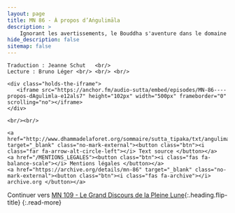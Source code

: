 ```yaml
---
layout: page
title: MN 86 - À propos d’Aṅgulimāla
description: >
    Ignorant les avertissements, le Bouddha s'aventure dans le domaine du célèbre tueur Aṅgulimāla et réussit à le convertir sur la voie de la non-violence. Après être devenu moine, Aṅgulimāla souffrait encore de ses actes passés, mais seulement dans une faible mesure. Il utilise ensuite son nouvel engagement envers la non-violence pour aider une femme en travail. (22&nbsp;min.)
hide_description: false
sitemap: false
---
```


<div class="center">

    Traduction : Jeanne Schut   <br/>
    Lecture : Bruno Léger <br/> <br/> <br/>

    <div class="holds-the-iframe">
       <iframe src="https://anchor.fm/audio-sutta/embed/episodes/MN-86----propos-dAgulimla-e12als7" height="102px" width="500px" frameborder="0" scrolling="no"></iframe>
    </div>

    <br/><br/>

    <a href="http://www.dhammadelaforet.org/sommaire/sutta_tipaka/txt/angulimala_sutta.html" target="_blank" class="no-mark-external"><button class="btn"><i class="far fa-arrow-alt-circle-left"></i> Text source </button></a>
    <a href="/MENTIONS_LEGALES"><button class="btn"><i class="fas fa-balance-scale"></i> Mentions légales </button></a>
    <a href="https://archive.org/details/mn-86" target="_blank" class="no-mark-external"><button class="btn"><i class="fas fa-archive"></i> archive.org </button></a>

</div>

Continuer vers [MN 109 - Le Grand Discours de la Pleine Lune](/MN109.md){:.heading.flip-title}
{:.read-more}
